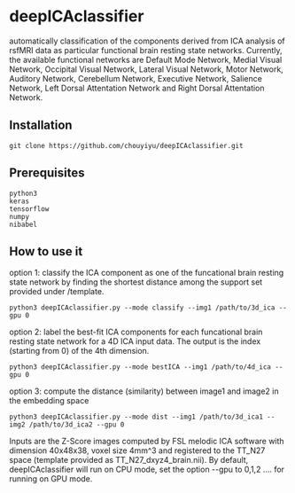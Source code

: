 # deepICAclassifier
automatically classification of the components derived from ICA analysis of rsfMRI data as particular functional brain resting state networks. Currently, the available functional networks are Default Mode Network, Medial Visual Network, Occipital Visual Network, Lateral Visual Network, Motor Network, Auditory Network, Cerebellum Network, Executive Network, Salience Network, Left Dorsal Attentation Network and Right Dorsal Attentation Network.
## Installation
```
git clone https://github.com/chouyiyu/deepICAclassifier.git
```
## Prerequisites
```
python3
keras
tensorflow
numpy
nibabel
```
## How to use it
option 1: classify the ICA component as one of the funcational brain resting state network by finding the shortest distance among the support set provided under /template.  
```
python3 deepICAclassifier.py --mode classify --img1 /path/to/3d_ica --gpu 0

```
option 2: label the best-fit ICA components for each funcational brain resting state network for a 4D ICA input data. The output is the index (starting from 0) of the 4th dimension.
```
python3 deepICAclassifier.py --mode bestICA --img1 /path/to/4d_ica --gpu 0

```
option 3: compute the distance (similarity) between image1 and image2 in the embedding space
```
python3 deepICAclassifier.py --mode dist --img1 /path/to/3d_ica1 --img2 /path/to/3d_ica2 --gpu 0 
```
Inputs are the Z-Score images computed by FSL melodic ICA software with dimension 40x48x38, voxel size 4mm^3 and registered to the TT_N27 space (template provided as TT_N27_dxyz4_brain.nii). By default, deepICAclassifier will run on CPU mode, set the option --gpu to 0,1,2 .... for running on GPU mode. 
#
